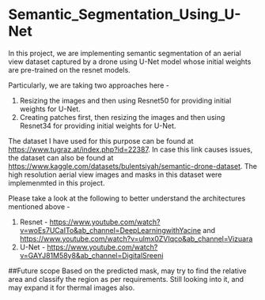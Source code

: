 # Semantic_Segmentation_Using_U-Net

In this project, we are implementing semantic segmentation of an aerial view dataset captured by a drone using U-Net model whose initial weights are pre-trained on the resnet models.

Particularly, we are taking two approaches here - 
1. Resizing the images and then using Resnet50 for providing initial weights for U-Net.
2. Creating patches first, then resizing the images and then using Resnet34 for providing initial weights for U-Net.

The dataset I have used for this purpose can be found at https://www.tugraz.at/index.php?id=22387. In case this link causes issues, the dataset can also be found at https://www.kaggle.com/datasets/bulentsiyah/semantic-drone-dataset. The high resolution aerial view images and masks in this dataset were implemenmted in this project.

Please take a look at the following to better understand the architectures mentioned above - 

1. Resnet - https://www.youtube.com/watch?v=woEs7UCaITo&ab_channel=DeepLearningwithYacine and https://www.youtube.com/watch?v=ulmx0ZVIqco&ab_channel=Vizuara
2. U-Net - https://www.youtube.com/watch?v=GAYJ81M58y8&ab_channel=DigitalSreeni


##Future scope
Based on the predicted mask, may try to find the relative area and classify the region as per requirements. Still looking into it, and may expand it for thermal images also.

